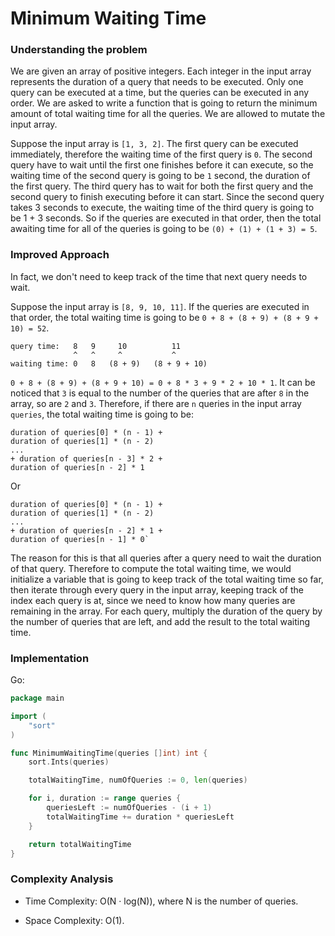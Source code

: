 # Minimum Waiting Time

### Understanding the problem

We are given an array of positive integers. Each integer in the input array represents the duration of a query that needs to be executed. Only one query can be executed at a time, but the queries can be executed in any order. We are asked to write a function that is going to return the minimum amount of total waiting time for all the queries. We are allowed to mutate the input array.

Suppose the input array is `[1, 3, 2]`. The first query can be executed immediately, therefore the waiting time of the first query is `0`. The second query have to wait until the first one finishes before it can execute, so the waiting time of the second query is going to be `1` second, the duration of the first query. The third query has to wait for both the first query and the second query to finish executing before it can start. Since the second query takes 3 seconds to execute, the waiting time of the third query is going to be 1 + 3 seconds. So if the queries are executed in that order, then the total awaiting time for all of the queries is going to be `(0) + (1) + (1 + 3) = 5`.


### Improved Approach

In fact, we don't need to keep track of the time that next query needs to wait.

Suppose the input array is `[8, 9, 10, 11]`. If the queries are executed in that order, the total waiting time is going to be `0 + 8 + (8 + 9) + (8 + 9 + 10) = 52`.

```
query time:   8   9     10          11
              ^   ^     ^           ^
waiting time: 0   8   (8 + 9)   (8 + 9 + 10)
```

`0 + 8 + (8 + 9) + (8 + 9 + 10) = 0 + 8 * 3 + 9 * 2 + 10 * 1`. It can be noticed that `3` is equal to the number of the queries that are after `8` in the array, so are `2` and `3`. Therefore, if there are `n` queries in the input array `queries`, the total waiting time is going to be:

```
duration of queries[0] * (n - 1) +
duration of queries[1] * (n - 2)
...
+ duration of queries[n - 3] * 2 +
duration of queries[n - 2] * 1
```

Or

```
duration of queries[0] * (n - 1) +
duration of queries[1] * (n - 2)
...
+ duration of queries[n - 2] * 1 +
duration of queries[n - 1] * 0`
```

The reason for this is that all queries after a query need to wait the duration of that query. Therefore to compute the total waiting time, we would initialize a variable that is going to keep track of the total waiting time so far, then iterate through every query in the input array, keeping track of the index each query is at, since we need to know how many queries are remaining in the array. For each query, multiply the duration of the query by the number of queries that are left, and add the result to the total waiting time.

### Implementation

Go:

```go
package main

import (
	"sort"
)

func MinimumWaitingTime(queries []int) int {
	sort.Ints(queries)

	totalWaitingTime, numOfQueries := 0, len(queries)

	for i, duration := range queries {
		queriesLeft := numOfQueries - (i + 1)
		totalWaitingTime += duration * queriesLeft
	}

	return totalWaitingTime
}
```

### Complexity Analysis

- Time Complexity: O(N · log(N)), where N is the number of queries.

- Space Complexity: O(1).